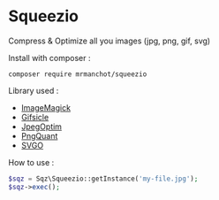 # Squeezio
Compress &amp; Optimize all you images (jpg, png, gif, svg)

Install with composer :

```
composer require mrmanchot/squeezio
```

Library used :
- [ImageMagick](https://www.imagemagick.org/script/index.php)
- [Gifsicle](https://www.lcdf.org/gifsicle/)
- [JpegOptim](http://www.kokkonen.net/tjko/projects.html)
- [PngQuant](https://pngquant.org/)
- [SVGO](https://github.com/svg/svgo)

How to use :

```php
$sqz = Sqz\Squeezio::getInstance('my-file.jpg');
$sqz->exec();
```